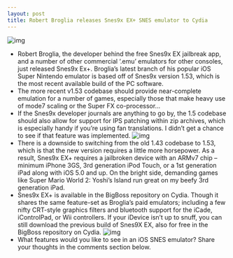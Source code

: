 ```yaml
---
layout: post
title: Robert Broglia releases Snes9x EX+ SNES emulator to Cydia
---
```

![img](http://media.idownloadblog.com/wp-content/uploads/2013/01/SNES9x-EX+-Snes-emulator-iOS.jpg)
* Robert Broglia, the developer behind the free Snes9x EX jailbreak app, and a number of other commercial ‘.emu’ emulators for other consoles, just released Snes9x Ex+. Broglia’s latest branch of his popular iOS Super Nintendo emulator is based off of Snes9x version 1.53, which is the most recent available build of the PC software.
* The more recent v1.53 codebase should provide near-complete emulation for a number of games, especially those that make heavy use of mode7 scaling or the Super FX co-processor…
* If the Snes9x developer journals are anything to go by, the 1.5 codebase should also allow for support for IPS patching within zip archives, which is especially handy if you’re using fan translations. I didn’t get a chance to see if that feature was implemented.
![img](http://media.idownloadblog.com/wp-content/uploads/2013/01/Snes-9x-EX+-yoshis-island.jpg)
* There is a downside to switching from the old 1.43 codebase to 1.53, which is that the new version requires a little more horsepower. As a result, Snes9x EX+ requires a jailbroken device with an ARMv7 chip – minimum iPhone 3GS, 3rd generation iPod Touch, or a 1st generation iPad along with iOS 5.0 and up. On the bright side, demanding games like Super Mario World 2: Yoshi’s Island run great on my beefy 3rd generation iPad.
* Snes9x EX+ is available in the BigBoss repository on Cydia. Though it shares the same feature-set as Broglia’s paid emulators; including a few nifty CRT-style graphics filters and bluetooth support for the iCade, iControlPad, or Wii controllers. If your iDevice isn’t up to snuff, you can still download the previous build of Snes9X EX, also for free in the BigBoss repository on Cydia.
![img](http://media.idownloadblog.com/wp-content/uploads/2013/01/Snes-9x-EX+.jpg)
* What features would you like to see in an iOS SNES emulator? Share your thoughts in the comments section below.

